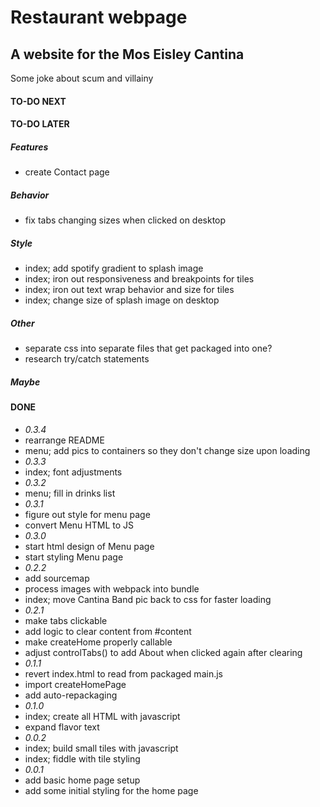 # Restaurant webpage
## A website for the Mos Eisley Cantina
Some joke about scum and villainy

#### TO-DO NEXT
#### TO-DO LATER
##### Features
- create Contact page
##### Behavior
- fix tabs changing sizes when clicked on desktop
##### Style
- index; add spotify gradient to splash image
- index; iron out responsiveness and breakpoints for tiles
- index; iron out text wrap behavior and size for tiles
- index; change size of splash image on desktop
##### Other
- separate css into separate files that get packaged into one?
- research try/catch statements
##### Maybe

#### DONE
- *0.3.4*
- rearrange README
- menu; add pics to containers so they don't change size upon loading
- *0.3.3*
- index; font adjustments
- *0.3.2*
- menu; fill in drinks list
- *0.3.1*
- figure out style for menu page
- convert Menu HTML to JS
- *0.3.0*
- start html design of Menu page
- start styling Menu page
- *0.2.2*
- add sourcemap
- process images with webpack into bundle
- index; move Cantina Band pic back to css for faster loading
- *0.2.1*
- make tabs clickable
- add logic to clear content from #content
- make createHome properly callable
- adjust controlTabs() to add About when clicked again after clearing
- *0.1.1*
- revert index.html to read from packaged main.js
- import createHomePage
- add auto-repackaging
- *0.1.0*
- index; create all HTML with javascript
- expand flavor text
- *0.0.2*
- index; build small tiles with javascript
- index; fiddle with tile styling
- *0.0.1*
- add basic home page setup
- add some initial styling for the home page